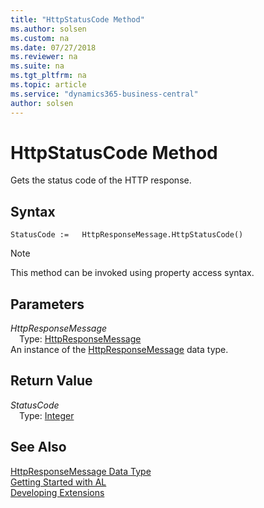 ```yaml
---
title: "HttpStatusCode Method"
ms.author: solsen
ms.custom: na
ms.date: 07/27/2018
ms.reviewer: na
ms.suite: na
ms.tgt_pltfrm: na
ms.topic: article
ms.service: "dynamics365-business-central"
author: solsen
---
```

[//]: # (START>DO_NOT_EDIT)
[//]: # (IMPORTANT:Do not edit any of the content between here and the END>DO_NOT_EDIT.)
[//]: # (Any modifications should be made in the .resx files in the ModernDev repo.)
# HttpStatusCode Method
Gets the status code of the HTTP response.

## Syntax
```
StatusCode :=   HttpResponseMessage.HttpStatusCode()
```
> [!NOTE]  
> This method can be invoked using property access syntax.  

## Parameters
*HttpResponseMessage*  
&emsp;Type: [HttpResponseMessage](httpresponsemessage-data-type.md)  
An instance of the [HttpResponseMessage](httpresponsemessage-data-type.md) data type.  

## Return Value
*StatusCode*  
&emsp;Type: [Integer](integer-data-type.md)  
  


[//]: # (IMPORTANT: END>DO_NOT_EDIT)
## See Also
[HttpResponseMessage Data Type](httpresponsemessage-data-type.md)  
[Getting Started with AL](../devenv-get-started.md)  
[Developing Extensions](../devenv-dev-overview.md)